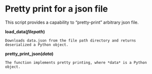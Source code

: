 # Pretty print for a json file
This script provides a capability to “pretty-print” arbitrary json file.

**load_data(***filepath***)** 

    Downloads data.json from the file path directory and returns deserialized a Python object.

**pretty_print_json(***data***)**

    The function implements pretty printing, where *data* is a Python object.
